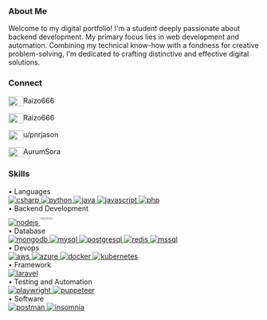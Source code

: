 ### About Me
Welcome to my digital portfolio! I'm a student deeply passionate about backend development. My primary focus lies in web development and automation. Combining my technical know-how with a fondness for creative problem-solving, I'm dedicated to crafting distinctive and effective digital solutions.

### Connect
<p align="left">
<img align="center" src="https://www.svgrepo.com/show/331368/discord-v2.svg" height="20" width="30"/>Raizo666
</p>
<p align="left">
<img align="center" src="https://www.svgrepo.com/show/452115/telegram.svg" height="20" width="30"/>Raizo666
</p>
<p align="left">
<img align="center" src="https://www.svgrepo.com/show/452094/reddit.svg" height="20" width="30"/>u/pnrjason
</p>
<p align="left">
<img align="center" src="https://www.svgrepo.com/show/448251/twitch.svg" height="20" width="30"/>AurumSora
</p>

### Skills
<p align="left">
    • Languages
    <br>
    <a href="https://www.w3schools.com/cs/" target="_blank" rel="noreferrer">
        <img src="https://www.svgrepo.com/show/452184/csharp.svg" alt="csharp" width="25" height="25" />
    </a>
    <a href="https://www.python.org" target="_blank" rel="noreferrer">
        <img src="https://www.svgrepo.com/show/452091/python.svg" alt="python" width="25" height="25" />
    </a>
    <a href="https://www.java.com" target="_blank" rel="noreferrer">
        <img src="https://www.svgrepo.com/show/452234/java.svg" alt="java" width="25" height="25" />
    </a>
    <a href="https://developer.mozilla.org/en-US/docs/Web/JavaScript" target="_blank" rel="noreferrer">
        <img src="https://www.svgrepo.com/show/353925/javascript.svg" alt="javascript" width="25" height="25" />
    </a>
    <a href="https://www.php.net" target="_blank" rel="noreferrer">
        <img src="https://www.svgrepo.com/show/452088/php.svg" alt="php" width="25" height="25" />
    </a>
    <br>
    • Backend Development
    <br>
    <a href="https://nodejs.org" target="_blank" rel="noreferrer">
        <img src="https://www.svgrepo.com/show/439238/nodejs.svg" alt="nodejs" width="25" height="25" />
    </a>
    <a href="https://expressjs.com" target="_blank" rel="noreferrer">
        <img src="https://raw.githubusercontent.com/devicons/devicon/master/icons/express/express-original-wordmark.svg" alt="express" width="25" height="25" />
    </a>
    <br>
    • Database
    <br>
    <a href="https://www.mongodb.com/" target="_blank" rel="noreferrer">
        <img src="https://www.svgrepo.com/show/331488/mongodb.svg" alt="mongodb" width="25" height="25" />
    </a>
    <a href="https://www.mysql.com/" target="_blank" rel="noreferrer">
        <img src="https://seeklogo.com/images/M/mysql-logo-B4943FE6DD-seeklogo.com.png" alt="mysql" width="25" height="25" />
    </a>
    <a href="https://www.postgresql.org" target="_blank" rel="noreferrer">
        <img src="https://www.svgrepo.com/show/303301/postgresql-logo.svg" alt="postgresql" width="25" height="25" />
    </a>
    <a href="https://redis.io" target="_blank" rel="noreferrer">
        <img src="https://www.svgrepo.com/show/354272/redis.svg" alt="redis" width="25" height="25" />
    </a>
    <a href="https://www.microsoft.com/en-us/sql-server" target="_blank" rel="noreferrer">
        <img src="https://www.svgrepo.com/show/303229/microsoft-sql-server-logo.svg" alt="mssql" width="25" height="25" />
    </a>
    <br>
    • Devops
    <br>
    <a href="https://aws.amazon.com" target="_blank" rel="noreferrer">
        <img src="https://www.svgrepo.com/show/373458/aws.svg" alt="aws" width="25" height="25" />
    </a>
    <a href="https://azure.microsoft.com/en-in/" target="_blank" rel="noreferrer">
        <img src="https://www.svgrepo.com/show/331732/microsoft-azure.svg" alt="azure" width="25" height="25" />
    </a>
    <a href="https://www.docker.com/" target="_blank" rel="noreferrer">
        <img src="https://www.svgrepo.com/show/303231/docker-logo.svg" alt="docker" width="25" height="25" />
    </a>
    <a href="https://kubernetes.io" target="_blank" rel="noreferrer">
        <img src="https://www.svgrepo.com/show/448233/kubernetes.svg" alt="kubernetes" width="25" height="25" />
    </a>
    <br>
    • Framework
    <br>
    <a href="https://laravel.com/" target="_blank" rel="noreferrer">
        <img src="https://www.svgrepo.com/show/353985/laravel.svg" alt="laravel" width="25" height="25" />
    </a>
    <br>
    • Testing and Automation
    <br>
    <a href="https://playwright.dev/" target="_blank" rel="noreferrer">
        <img src="https://avatars.githubusercontent.com/u/89237858?s=48&v=4" alt="playwright" width="25" height="25" />
    </a>
    <a href="https://github.com/puppeteer/puppeteer" target="_blank" rel="noreferrer">
        <img src="https://www.svgrepo.com/show/354228/puppeteer.svg" alt="puppeteer" width="25" height="25" />
    </a>
    <br>
    • Software
    <br>
    <a href="https://postman.com" target="_blank" rel="noreferrer">
        <img src="https://www.svgrepo.com/show/354202/postman-icon.svg" alt="postman" width="25" height="25" />
    </a>
    <a href="https://insomnia.rest" target="_blank" rel="noreferrer">
        <img src="https://www.svgrepo.com/show/353904/insomnia.svg" alt="insomnia" width="25" height="25" />
    </a>
</p>
